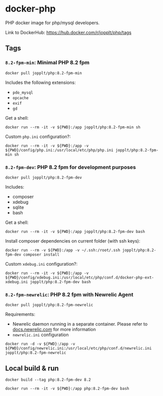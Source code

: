 # docker-php
PHP docker image for php/mysql developers. 

Link to DockerHub: https://hub.docker.com/r/jopplt/php/tags

## Tags
### `8.2-fpm-min`: Minimal PHP 8.2 fpm
```
docker pull jopplt/php:8.2-fpm-min
```
Includes the following extensions:
* `pdo_mysql`
* `opcache`
* `exif`
* `gd`

Get a shell:
```
docker run --rm -it -v ${PWD}:/app jopplt/php:8.2-fpm-min sh
```

Custom `php.ini` configuration?:
```
docker run --rm -it -v ${PWD}:/app -v ${PWD}/config/php.ini:/usr/local/etc/php/php.ini jopplt/php:8.2-fpm-min sh
```

### `8.2-fpm-dev`: PHP 8.2 fpm for development purposes
```
docker pull jopplt/php:8.2-fpm-dev
```
Includes:
* composer
* xdebug
* sqlite
* bash

Get a shell:
```
docker run --rm -it -v ${PWD}:/app jopplt/php:8.2-fpm-dev bash
```

Install composer dependencies on current folder (with ssh keys):
```
docker run --rm -v ${PWD}:/app -v ~/.ssh:/root/.ssh jopplt/php:8.2-fpm-dev composer install
```

Custom `xdebug.ini` configuration?:
```
docker run --rm -it -v ${PWD}:/app -v ${PWD}/config/xdebug.ini:/usr/local/etc/php/conf.d/docker-php-ext-xdebug.ini jopplt/php:8.2-fpm-dev bash
```

### `8.2-fpm-newrelic`: PHP 8.2 fpm with Newrelic Agent
```
docker pull jopplt/php:8.2-fpm-newrelic
```

Requirements:
* Newrelic daemon running in a separate container. Please refer to [docs.newrelic.com](https://docs.newrelic.com/docs/apm/agents/php-agent/advanced-installation/docker-other-container-environments-install-php-agent/) for more information
* `newrelic.ini` configuration

```
docker run -d -v ${PWD}:/app -v ${PWD}/config/newrelic.ini:/usr/local/etc/php/conf.d/newrelic.ini jopplt/php:8.2-fpm-newrelic
```

## Local build & run

```
docker build --tag php:8.2-fpm-dev 8.2
```
```
docker run --rm -it -v ${PWD}:/app php:8.2-fpm-dev bash
```
